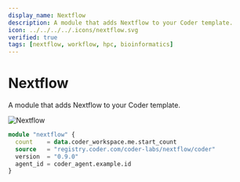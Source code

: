 ```yaml
---
display_name: Nextflow
description: A module that adds Nextflow to your Coder template.
icon: ../../../../.icons/nextflow.svg
verified: true
tags: [nextflow, workflow, hpc, bioinformatics]
---
```


# Nextflow

A module that adds Nextflow to your Coder template.

![Nextflow](../../.images/nextflow.png)

```tf
module "nextflow" {
  count    = data.coder_workspace.me.start_count
  source   = "registry.coder.com/coder-labs/nextflow/coder"
  version  = "0.9.0"
  agent_id = coder_agent.example.id
}
```

